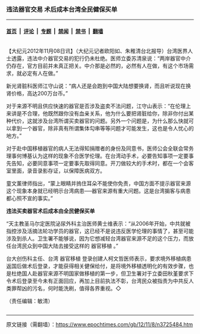 ### 违法器官交易 术后成本台湾全民健保买单

---

#### [首页](../../../..?n3725484) &nbsp;|&nbsp; [评论](../../../../../epoch-comment?n3725484) &nbsp;|&nbsp; [专题](../../../../../epoch-special?n3725484) &nbsp;|&nbsp; [禁闻](../../../../../epoch-news?n3725484) &nbsp;|&nbsp; [禁书](../../../../../books?n3725484) &nbsp;|&nbsp; [翻墙](https://github.com/gfw-breaker/nogfw/blob/master/README.md?n3725484)


<div class="column" id="artbody" itemprop="articleBody">
 <!-- article content begin -->
 <p>
  【大纪元2012年11月08日讯】（大纪元记者欧阳如、朱稚清台北报导）台湾医界人士透露，违法中介器官交易的犯行仍未杜绝。医师立委苏清泉说：“两岸器官中介仍存在，官方目前并未真正把关。中介那是必然的，必然有人在做，有这个市场需求，就必定有人在做。”
 </p>
 <p>
  新光肾脏科医师江守山说：“病人还是会跑到中国大陆想要换肾，而且听说现在换肾价格，高达200万台币。”
 </p>
 <p>
  对于来源不明且供应快速的器官是否涉及盗卖不法问题，江守山表示：“在伦理上来讲是不合理，他既然跟你没有血亲关系，他为什么要把肾脏给你，除非你付出某种代价，这就涉及台湾所谓买卖器官的问题。另外一个问题是，为什么那么快就可以拿到一个器官，除非真有所谓集体勾串等等问题才可能发生，这也是令人忧心的地方。”
 </p>
 <p>
  对于赴中国移植器官的病人无法得知捐赠者的身份及同意书，医师公会全联会常务理事何博基认为这样的现象不合医学伦理。在台湾动手术，必要告知事项一定要事先告知，必要同意事项一定要事先取得同意。开刀做较大的手术时，都在一个会客室里面，录音录影存证，以保障医病双方。
 </p>
 <p>
  童文薰律师指出，“蒙上眼睛并摀住耳朵不能使你免责，中国方面不提示器官来源这个现象本身就已经明示台湾病患──器官来源有重大问题。这是台湾掮客与病患都心照不宣的事实。”
 </p>
 <p>
  <b>
   违法买卖器官术后成本由全民健保买单
  </b>
 </p>
 <p>
  “天主教圣马尔定医院泌尿外科主治医师黄士维表示：“从2006年开始，中共就被指控涉及活摘法轮功学员的器官，这已经不是说违反医学伦理的事情了，甚至可能涉及到杀人。卫生署不能够说，因为它想减轻台湾器官来源不足的这个压力，而放任台湾民众到中国大陆去接受这样的
  <ok href="https://www.epochtimes.com/gb/tag/%E5%99%A8%E5%AE%98%E7%A7%BB%E6%A4%8D.html">
   器官移植
  </ok>
  。”
 </p>
 <p>
  台大创伤科主任、台湾
  <ok href="https://www.epochtimes.com/gb/tag/%E5%99%A8%E5%AE%98%E7%A7%BB%E6%A4%8D.html">
   器官移植
  </ok>
  登录创建人柯文哲医师表示，要求境外移植病患返国后做术后登录，才能获得相关健保给付，是将境外移植透明化的有效步骤，也是杜绝国人赴器官来源不明国家做移植的第一步，但卫生署对于立委田秋堇要求下令术后登录至今未有正面回应，再加上目前执法不彰，台湾民众被指责为中共反人类罪帮凶的污名，何时能洗刷，值得各界重视。◇
 </p>
 <p>
  （责任编辑：敏清）
 </p>
 <!-- article content end -->
</div>


---

原文链接（需翻墙）：https://www.epochtimes.com/gb/12/11/8/n3725484.htm
